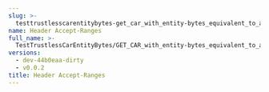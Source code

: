 ```yaml
---
slug: >-
  testtrustlesscarentitybytes-get_car_with_entity-bytes_equivalent_to_a_http_range_request_from_the_middle_of_a_file_to_the_end_(format-car)-header_accept-ranges
name: Header Accept-Ranges
full_name: >-
  TestTrustlessCarEntityBytes/GET_CAR_with_entity-bytes_equivalent_to_a_HTTP_Range_Request_from_the_middle_of_a_file_to_the_end_(format=car)/Header_Accept-Ranges
versions:
  - dev-44b0eaa-dirty
  - v0.0.2
title: Header Accept-Ranges
---
```


